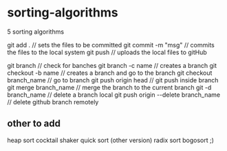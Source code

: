 # sorting-algorithms

5 sorting algorithms

git add .
// sets the files to be committed
git commit -m "msg"
// commits the files to the local system
git push
// uploads the local files to gitHub

git branch
// check for banches
git branch -c name
// creates a branch
git checkout -b name
// creates a branch and go to the branch
git checkout branch_name
// go to branch
git push origin head
// git push inside branch
git merge branch_name
// merge the branch to the current branch
git -d branch_name
// delete a branch local
git push origin --delete branch_name
// delete github branch remotely

## other to add

heap sort
cocktail shaker
quick sort (other version)
radix sort
bogosort ;)
